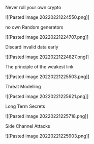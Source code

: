 Never roll your own crypto

![[Pasted image 20220221224550.png]]

no own Random generators

![[Pasted image 20220221224707.png]]

Discard invalid data early

![[Pasted image 20220221224827.png]]

The principle of the weakest link

![[Pasted image 20220221225503.png]]

Threat Modelling

![[Pasted image 20220221225621.png]]

Long Term Secrets

![[Pasted image 20220221225718.png]]

Side Channel Attacks

![[Pasted image 20220221225903.png]]

